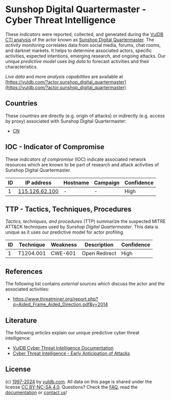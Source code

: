 # Sunshop Digital Quartermaster - Cyber Threat Intelligence

These _indicators_ were reported, collected, and generated during the [VulDB CTI analysis](https://vuldb.com/?kb.cti) of the actor known as [Sunshop Digital Quartermaster](https://vuldb.com/?actor.sunshop_digital_quartermaster). The _activity monitoring_ correlates data from social media, forums, chat rooms, and darknet markets. It helps to determine associated actors, specific activities, expected intentions, emerging research, and ongoing attacks. Our unique _predictive model_ uses _big data_ to forecast activities and their characteristics.

_Live data_ and more _analysis capabilities_ are available at [https://vuldb.com/?actor.sunshop_digital_quartermaster](https://vuldb.com/?actor.sunshop_digital_quartermaster)

## Countries

These _countries_ are directly (e.g. origin of attacks) or indirectly (e.g. access by proxy) associated with Sunshop Digital Quartermaster:

* [CN](https://vuldb.com/?country.cn)

## IOC - Indicator of Compromise

These _indicators of compromise_ (IOC) indicate associated network resources which are known to be part of research and attack activities of Sunshop Digital Quartermaster.

ID | IP address | Hostname | Campaign | Confidence
-- | ---------- | -------- | -------- | ----------
1 | [115.126.62.100](https://vuldb.com/?ip.115.126.62.100) | - | - | High

## TTP - Tactics, Techniques, Procedures

_Tactics, techniques, and procedures_ (TTP) summarize the suspected MITRE ATT&CK techniques used by _Sunshop Digital Quartermaster_. This data is unique as it uses our predictive model for actor profiling.

ID | Technique | Weakness | Description | Confidence
-- | --------- | -------- | ----------- | ----------
1 | T1204.001 | CWE-601 | Open Redirect | High

## References

The following list contains _external sources_ which discuss the actor and the associated activities:

* https://www.threatminer.org/report.php?q=Aided_Frame_Aided_Direction.pdf&y=2014

## Literature

The following _articles_ explain our unique predictive cyber threat intelligence:

* [VulDB Cyber Threat Intelligence Documentation](https://vuldb.com/?kb.cti)
* [Cyber Threat Intelligence - Early Anticipation of Attacks](https://www.scip.ch/en/?labs.20201022)

## License

(c) [1997-2024](https://vuldb.com/?kb.changelog) by [vuldb.com](https://vuldb.com/?kb.about). All data on this page is shared under the license [CC BY-NC-SA 4.0](https://creativecommons.org/licenses/by-nc-sa/4.0/). Questions? Check the [FAQ](https://vuldb.com/?kb.faq), read the [documentation](https://vuldb.com/?kb) or [contact us](https://vuldb.com/?contact)!
